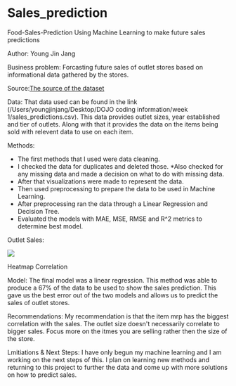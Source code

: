 # Sales_prediction

Food-Sales-Prediction Using Machine Learning to make future sales predictions

Author: Young Jin Jang

Business problem: Forcasting future sales of outlet stores based on informational data gathered by the stores.

Source:[The source of the dataset](https://datahack.analyticsvidhya.com/contest/practice-problem-big-mart-sales-iii/) 

Data: That data used can be found in the link (/Users/youngjinjang/Desktop/DOJO coding information/week 1/sales_predictions.csv). This data provides outlet sizes, year established and tier of outlets. Along with that it provides the data on the items being sold with relevent data to use on each item.

Methods:

- The first methods that I used were data cleaning.
- I checked the data for duplicates and deleted those. *Also checked for any missing data and made a decision on what to do with missing data.
- After that visualizations were made to represent the data.
- Then used preprocessing to prepare the data to be used in Machine Learning.
- After preprocessing ran the data through a Linear Regression and Decision Tree.
- Evaluated the models with MAE, MSE, RMSE and R^2 metrics to determine best model.

Outlet Sales:

![](https://user-images.githubusercontent.com/109550293/202284206-7d6d048f-7eb5-4a68-9800-1fa581a66389.png)

Heatmap Correlation

Model: The final model was a linear regression. This method was able to produce a 67% of the data to be used to show the sales prediction. This gave us the best error out of the two models and allows us to predict the sales of outlet stores.

Recommendations: My recommendation is that the item mrp has the biggest correlation with the sales. The outlet size doesn't necessarily correlate to bigger sales. Focus more on the itmes you are selling rather then the size of the store.

Lmitiations & Next Steps: I have only begun my machine learning and I am working on the next steps of this. I plan on learning new methods and returning to this project to further the data and come up with more solutions on how to predict sales.
